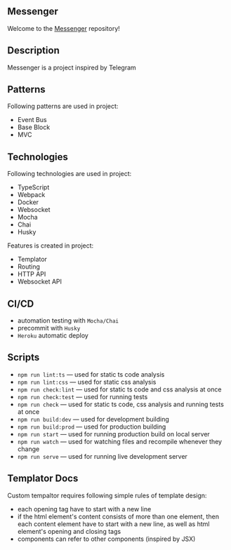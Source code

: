 ## Messenger
Welcome to the [Messenger](https://dashboard.heroku.com/apps/vanilla-ts-messenger/activity) repository!

## Description
Messenger is a project inspired by Telegram

## Patterns
Following patterns are used in project:
- Event Bus
- Base Block
- MVC

## Technologies
Following technologies are used in project:
- TypeScript
- Webpack
- Docker
- Websocket
- Mocha
- Chai
- Husky

Features is created in project:
- Templator
- Routing
- HTTP API
- Websocket API

## CI/CD
- automation testing with `Mocha/Chai`
- precommit with `Husky`
- `Heroku` automatic deploy

## Scripts

- `npm run lint:ts` — used for static ts code analysis
- `npm run lint:css` — used for static css analysis
- `npm run check:lint` — used for static ts code and css analysis at once
- `npm run check:test` — used for running tests
- `npm run check` — used for static ts code, css analysis and running tests at once
- `npm run build:dev` — used for development building
- `npm run build:prod` — used for production building
- `npm run start` — used for running production build on local server
- `npm run watch` — used for watching files and recompile whenever they change
- `npm run serve` — used for running live development server

## Templator Docs

Custom tempaltor requires following simple rules of template design:
- each opening tag have to start with a new line
- if the html element's content consists of more than one element, then each content element have to start with a new line, as well as html element's opening and closing tags
- components can refer to other components (inspired by JSX)
